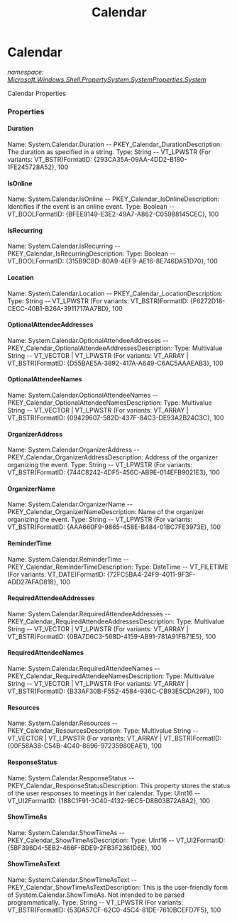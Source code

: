 ﻿---
title: Calendar
---

# Calendar
_namespace: [Microsoft.Windows.Shell.PropertySystem.SystemProperties.System](N-Microsoft.Windows.Shell.PropertySystem.SystemProperties.System.html)_

Calendar Properties



### Properties

#### Duration
Name: System.Calendar.Duration -- PKEY_Calendar_DurationDescription: The duration as specified in a string.
Type: String -- VT_LPWSTR (For variants: VT_BSTR)FormatID: {293CA35A-09AA-4DD2-B180-1FE245728A52}, 100
#### IsOnline
Name: System.Calendar.IsOnline -- PKEY_Calendar_IsOnlineDescription: Identifies if the event is an online event.
Type: Boolean -- VT_BOOLFormatID: {BFEE9149-E3E2-49A7-A862-C05988145CEC}, 100
#### IsRecurring
Name: System.Calendar.IsRecurring -- PKEY_Calendar_IsRecurringDescription: Type: Boolean -- VT_BOOLFormatID: {315B9C8D-80A9-4EF9-AE16-8E746DA51D70}, 100
#### Location
Name: System.Calendar.Location -- PKEY_Calendar_LocationDescription: Type: String -- VT_LPWSTR (For variants: VT_BSTR)FormatID: {F6272D18-CECC-40B1-B26A-3911717AA7BD}, 100
#### OptionalAttendeeAddresses
Name: System.Calendar.OptionalAttendeeAddresses -- PKEY_Calendar_OptionalAttendeeAddressesDescription: Type: Multivalue String -- VT_VECTOR | VT_LPWSTR (For variants: VT_ARRAY | VT_BSTR)FormatID: {D55BAE5A-3892-417A-A649-C6AC5AAAEAB3}, 100
#### OptionalAttendeeNames
Name: System.Calendar.OptionalAttendeeNames -- PKEY_Calendar_OptionalAttendeeNamesDescription: Type: Multivalue String -- VT_VECTOR | VT_LPWSTR (For variants: VT_ARRAY | VT_BSTR)FormatID: {09429607-582D-437F-84C3-DE93A2B24C3C}, 100
#### OrganizerAddress
Name: System.Calendar.OrganizerAddress -- PKEY_Calendar_OrganizerAddressDescription: Address of the organizer organizing the event.
Type: String -- VT_LPWSTR (For variants: VT_BSTR)FormatID: {744C8242-4DF5-456C-AB9E-014EFB9021E3}, 100
#### OrganizerName
Name: System.Calendar.OrganizerName -- PKEY_Calendar_OrganizerNameDescription: Name of the organizer organizing the event.
Type: String -- VT_LPWSTR (For variants: VT_BSTR)FormatID: {AAA660F9-9865-458E-B484-01BC7FE3973E}, 100
#### ReminderTime
Name: System.Calendar.ReminderTime -- PKEY_Calendar_ReminderTimeDescription: Type: DateTime -- VT_FILETIME (For variants: VT_DATE)FormatID: {72FC5BA4-24F9-4011-9F3F-ADD27AFAD818}, 100
#### RequiredAttendeeAddresses
Name: System.Calendar.RequiredAttendeeAddresses -- PKEY_Calendar_RequiredAttendeeAddressesDescription: Type: Multivalue String -- VT_VECTOR | VT_LPWSTR (For variants: VT_ARRAY | VT_BSTR)FormatID: {0BA7D6C3-568D-4159-AB91-781A91FB71E5}, 100
#### RequiredAttendeeNames
Name: System.Calendar.RequiredAttendeeNames -- PKEY_Calendar_RequiredAttendeeNamesDescription: Type: Multivalue String -- VT_VECTOR | VT_LPWSTR (For variants: VT_ARRAY | VT_BSTR)FormatID: {B33AF30B-F552-4584-936C-CB93E5CDA29F}, 100
#### Resources
Name: System.Calendar.Resources -- PKEY_Calendar_ResourcesDescription: Type: Multivalue String -- VT_VECTOR | VT_LPWSTR (For variants: VT_ARRAY | VT_BSTR)FormatID: {00F58A38-C54B-4C40-8696-97235980EAE1}, 100
#### ResponseStatus
Name: System.Calendar.ResponseStatus -- PKEY_Calendar_ResponseStatusDescription: This property stores the status of the user responses to meetings in her calendar.
Type: UInt16 -- VT_UI2FormatID: {188C1F91-3C40-4132-9EC5-D8B03B72A8A2}, 100
#### ShowTimeAs
Name: System.Calendar.ShowTimeAs -- PKEY_Calendar_ShowTimeAsDescription: 
Type: UInt16 -- VT_UI2FormatID: {5BF396D4-5EB2-466F-BDE9-2FB3F2361D6E}, 100
#### ShowTimeAsText
Name: System.Calendar.ShowTimeAsText -- PKEY_Calendar_ShowTimeAsTextDescription: This is the user-friendly form of System.Calendar.ShowTimeAs. Not intended to be parsed 
programmatically.
Type: String -- VT_LPWSTR (For variants: VT_BSTR)FormatID: {53DA57CF-62C0-45C4-81DE-7610BCEFD7F5}, 100


